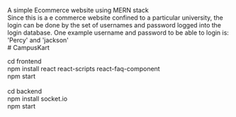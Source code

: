 A simple Ecommerce website using MERN stack<br />
Since this is a e commerce website confined to a particular university, the login can be done by the set of usernames and password logged into the login database. One example username and password to be able to login is: 'Percy' and 'jackson'<br />
#   C a m p u s K a r t <br />

cd frontend<br />
npm install react react-scripts react-faq-component<br />
npm start<br />
<br />
cd backend<br />
npm install socket.io<br />
npm start<br />
